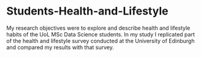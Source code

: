# Students-Health-and-Lifestyle
My research objectives were to explore and describe health and lifestyle habits of the UoL MSc Data Science students. In my study I replicated part of the health and lifestyle survey conducted at the University of Edinburgh and compared my results with that survey.
